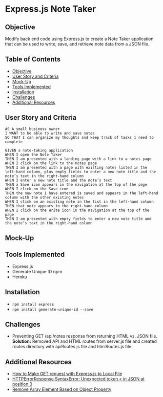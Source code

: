 # Express.js Note Taker

## Objective

Modify back end code using Express.js to create a Note Taker application that can be used to write, save, and retrieve note data from a JSON file. 

## Table of Contents

* [Objective](#objective)
* [User Story and Criteria](#user-story-and-criteria)
* [Mock-Up](#mock-up)
* [Tools Implemented](#tools-implemented)
* [Installation](#installation)
* [Challenges](#challenges)
* [Additional Resources](#additional-resources)

## User Story and Criteria

```
AS A small business owner
I WANT to be able to write and save notes
SO THAT I can organize my thoughts and keep track of tasks I need to complete

GIVEN a note-taking application
WHEN I open the Note Taker
THEN I am presented with a landing page with a link to a notes page
WHEN I click on the link to the notes page
THEN I am presented with a page with existing notes listed in the left-hand column, plus empty fields to enter a new note title and the note’s text in the right-hand column
WHEN I enter a new note title and the note’s text
THEN a Save icon appears in the navigation at the top of the page
WHEN I click on the Save icon
THEN the new note I have entered is saved and appears in the left-hand column with the other existing notes
WHEN I click on an existing note in the list in the left-hand column
THEN that note appears in the right-hand column
WHEN I click on the Write icon in the navigation at the top of the page
THEN I am presented with empty fields to enter a new note title and the note’s text in the right-hand column
```

## Mock-Up


## Tools Implemented

* Express.js
* Generate Unique ID npm
* Heroku

## Installation

* `npm install express`
* `npm install generate-unique-id --save`

## Challenges

* Preventing GET /api/notes response from returning HTML vs. JSON file. <br>
    **Solution:** Removed API and HTML routes from server.js file and created routes directory with apiRoutes.js file and htmlRoutes.js file.

## Additional Resources

* [How to Make GET request with Express.js to Local File](https://stackoverflow.com/questions/47236927/how-to-make-get-request-with-express-js-to-a-local-json-file/47237111)
* [HTTPErrorResponse SyntaxError: Unexpected token < in JSON at position 0](https://www.xspdf.com/resolution/51583757.html)
* [Remove Array Element Based on Object Property](https://stackoverflow.com/questions/15287865/remove-array-element-based-on-object-property)